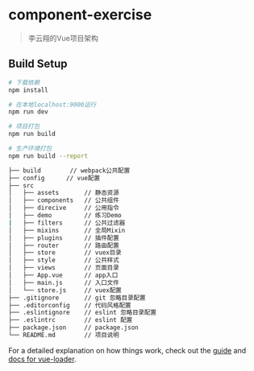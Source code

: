 # component-exercise

> 李云翔的Vue项目架构

## Build Setup

``` bash
# 下载依赖
npm install

# 在本地localhost:9000运行
npm run dev

# 项目打包
npm run build

# 生产环境打包
npm run build --report

├── build        // webpack公共配置
├── config      // vue配置
├── src
│   ├── assets       // 静态资源
│   ├── components   // 公共组件
│   ├── direcive     // 公用指令
│   ├── demo         // 练习Demo
|   ├── filters      // 公共过滤器
│   ├── mixins       // 全局Mixin
│   ├── plugins      // 插件配置
│   ├── router       // 路由配置
│   ├── store        // vuex目录
│   ├── style        // 公共样式
│   ├── views        // 页面目录
│   ├── App.vue      // app入口
│   ├── main.js      // 入口文件
│   └── store.js     // vuex配置
├── .gitignore       // git 忽略目录配置
├── .editorconfig    // 代码风格配置
├── .eslintignore    // eslint 忽略目录配置
├── .eslintrc        // eslint 配置
├── package.json     // package.json
└── README.md        // 项目说明
```

For a detailed explanation on how things work, check out the [guide](http://vuejs-templates.github.io/webpack/) and [docs for vue-loader](http://vuejs.github.io/vue-loader).

